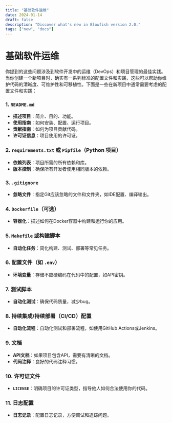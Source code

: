 ```yaml
---
title: "基础软件运维"
date: 2024-01-14
draft: false
description: "Discover what's new in Blowfish version 2.0."
tags: ["new", "docs"]
---
```

# 基础软件运维

你提到的这些问题涉及到软件开发中的运维（DevOps）和项目管理的最佳实践。当你创建一个新项目时，确实有一系列标准的配置文件和实践，这些可以帮助你维护代码的清晰度、可维护性和可移植性。下面是一些在新项目中通常需要考虑的配置文件和实践：

### 1. `README.md`

- **描述项目**：简介、目的、功能。
- **使用指南**：如何安装、配置、运行项目。
- **贡献指南**：如何为项目贡献代码。
- **许可证信息**：项目使用的许可证。

### 2. `requirements.txt` 或 `Pipfile`（Python 项目）

- **依赖列表**：项目所需的所有依赖和库。
- **版本控制**：确保所有开发者使用相同版本的依赖。

### 3. `.gitignore`

- **忽略文件**：指定Git应该忽略的文件和文件夹，如IDE配置、编译输出。

### 4. `Dockerfile`（可选）

- **容器化**：描述如何在Docker容器中构建和运行你的应用。

### 5. `Makefile` 或构建脚本

- **自动化任务**：简化构建、测试、部署等常见任务。

### 6. 配置文件（如 `.env`）

- **环境变量**：存储不应硬编码在代码中的配置，如API密钥。

### 7. 测试脚本

- **自动化测试**：确保代码质量，减少bug。

### 8. 持续集成/持续部署（CI/CD）配置

- **自动化流程**：自动化测试和部署流程，如使用GitHub Actions或Jenkins。

### 9. 文档

- **API文档**：如果项目包含API，需要有清晰的文档。
- **代码注释**：良好的代码注释习惯。

### 10. 许可证文件

- **`LICENSE`**：明确项目的许可证类型，指导他人如何合法使用你的代码。

### 11. 日志配置

- **日志记录**：配置日志记录，方便调试和追踪问题。